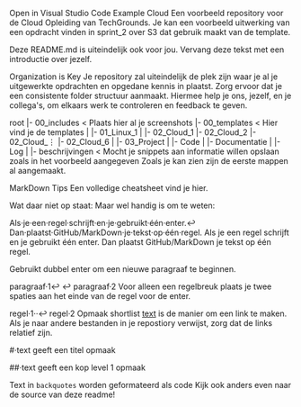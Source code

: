 Open in Visual Studio Code
Example Cloud
Een voorbeeld repository voor de Cloud Opleiding van TechGrounds.
Je kan een voorbeeld uitwerking van een opdracht vinden in sprint_2 over S3 dat gebruik maakt van de template.

Deze README.md is uiteindelijk ook voor jou. Vervang deze tekst met een introductie over jezelf.

Organization is Key
Je repository zal uiteindelijk de plek zijn waar je al je uitgewerkte opdrachten en opgedane kennis in plaatst. Zorg ervoor dat je een consistente folder structuur aanmaakt. Hiermee help je ons, jezelf, en je collega's, om elkaars werk te controleren en feedback te geven.

root
 |- 00_includes < Plaats hier al je screenshots
 |- 00_templates < Hier vind je de templates
 |
 |- 01_Linux_1
 |
 |- 02_Cloud_1
 |- 02_Cloud_2
 |- 02_Cloud_⋮
 |- 02_Cloud_6
 |
 |- 03_Project
 |  |- Code
 |  |- Documentatie
 |  |- Log
 |
 |- beschrijvingen < Mocht je snippets aan informatie willen opslaan zoals in het voorbeeld aangegeven
Zoals je kan zien zijn de eerste mappen al aangemaakt.

MarkDown Tips
Een volledige cheatsheet vind je hier.

Wat daar niet op staat:
Maar wel handig is om te weten:

Als·je·een·regel·schrijft·en·je·gebruikt·één·enter.↩
Dan·plaatst·GitHub/MarkDown·je·tekst·op·één·regel.
Als je een regel schrijft en je gebruikt één enter. Dan plaatst GitHub/MarkDown je tekst op één regel.

Gebruikt dubbel enter om een nieuwe paragraaf te beginnen.

paragraaf·1↩
↩
paragraaf·2
Voor alleen een regelbreuk plaats je twee spaties aan het einde van de regel voor de enter.

regel·1··↩
regel·2
Opmaak shortlist
[text](link) is de manier om een link te maken. Als je naar andere bestanden in je repostiory verwijst, zorg dat de links relatief zijn.

#·text geeft een titel opmaak

##·text geeft een kop level 1 opmaak

Text in `backquotes` worden geformateerd als code
Kijk ook anders even naar de source van deze readme!